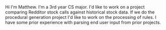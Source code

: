 Hi I'm Matthew. I'm a 3rd year CS major. I'd like to work on a project comparing Redditor stock calls against historical stock data. If we do the procedural generation project I'd like to work on the processing of rules. I have some prior experience with parsing end user input from prior projects.
